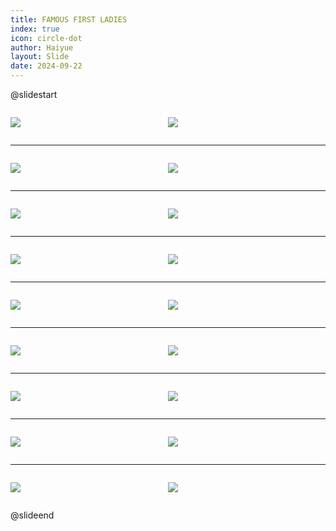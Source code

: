 ```yaml
---
title: FAMOUS FIRST LADIES
index: true
icon: circle-dot
author: Haiyue
layout: Slide
date: 2024-09-22
---
```

 
@slidestart

<div style="display:flex">
<div style="flex:1">

![](https://raw.githubusercontent.com/yclord/reading/refs/heads/master/english/Level-Q/FAMOUS%20FIRST%20LADIES/001.webp)
</div>
<div style="flex:1">

![](https://raw.githubusercontent.com/yclord/reading/refs/heads/master/english/Level-Q/FAMOUS%20FIRST%20LADIES/002.webp)
</div>
</div>

---

<div style="display:flex">
<div style="flex:1">

![](https://raw.githubusercontent.com/yclord/reading/refs/heads/master/english/Level-Q/FAMOUS%20FIRST%20LADIES/003.webp)
</div>
<div style="flex:1">

![](https://raw.githubusercontent.com/yclord/reading/refs/heads/master/english/Level-Q/FAMOUS%20FIRST%20LADIES/004.webp)
</div>
</div>

---

<div style="display:flex">
<div style="flex:1">

![](https://raw.githubusercontent.com/yclord/reading/refs/heads/master/english/Level-Q/FAMOUS%20FIRST%20LADIES/005.webp)
</div>
<div style="flex:1">

![](https://raw.githubusercontent.com/yclord/reading/refs/heads/master/english/Level-Q/FAMOUS%20FIRST%20LADIES/006.webp)
</div>
</div>

---

<div style="display:flex">
<div style="flex:1">

![](https://raw.githubusercontent.com/yclord/reading/refs/heads/master/english/Level-Q/FAMOUS%20FIRST%20LADIES/007.webp)
</div>
<div style="flex:1">

![](https://raw.githubusercontent.com/yclord/reading/refs/heads/master/english/Level-Q/FAMOUS%20FIRST%20LADIES/008.webp)
</div>
</div>

---

<div style="display:flex">
<div style="flex:1">

![](https://raw.githubusercontent.com/yclord/reading/refs/heads/master/english/Level-Q/FAMOUS%20FIRST%20LADIES/009.webp)
</div>
<div style="flex:1">

![](https://raw.githubusercontent.com/yclord/reading/refs/heads/master/english/Level-Q/FAMOUS%20FIRST%20LADIES/010.webp)
</div>
</div>

---

<div style="display:flex">
<div style="flex:1">

![](https://raw.githubusercontent.com/yclord/reading/refs/heads/master/english/Level-Q/FAMOUS%20FIRST%20LADIES/011.webp)
</div>
<div style="flex:1">

![](https://raw.githubusercontent.com/yclord/reading/refs/heads/master/english/Level-Q/FAMOUS%20FIRST%20LADIES/012.webp)
</div>
</div>

---

<div style="display:flex">
<div style="flex:1">

![](https://raw.githubusercontent.com/yclord/reading/refs/heads/master/english/Level-Q/FAMOUS%20FIRST%20LADIES/013.webp)
</div>
<div style="flex:1">

![](https://raw.githubusercontent.com/yclord/reading/refs/heads/master/english/Level-Q/FAMOUS%20FIRST%20LADIES/014.webp)
</div>
</div>

---

<div style="display:flex">
<div style="flex:1">

![](https://raw.githubusercontent.com/yclord/reading/refs/heads/master/english/Level-Q/FAMOUS%20FIRST%20LADIES/015.webp)
</div>
<div style="flex:1">

![](https://raw.githubusercontent.com/yclord/reading/refs/heads/master/english/Level-Q/FAMOUS%20FIRST%20LADIES/016.webp)
</div>
</div>

---

<div style="display:flex">
<div style="flex:1">

![](https://raw.githubusercontent.com/yclord/reading/refs/heads/master/english/Level-Q/FAMOUS%20FIRST%20LADIES/017.webp)
</div>
<div style="flex:1">

![](https://raw.githubusercontent.com/yclord/reading/refs/heads/master/english/Level-Q/FAMOUS%20FIRST%20LADIES/018.webp)
</div>
</div>

@slideend